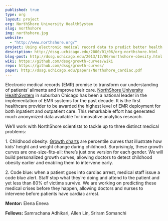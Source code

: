 ```yaml
---
published: true
type: org
layout: project
org: NorthShore University HealthSystem
slug: northshore
img: northshore.jpg
website: 
  - "http://www.northshore.org/"
project: Using electronic medical record data to predict better health
description: http://dssg.uchicago.edu/2000/01/06/org-northshore.html
blog-post: http://dssg.uchicago.edu/2013/12/06/northshore-obesity.html
wiki: https://github.com/dssg/growth-curves/wiki
repo: https://github.com/dssg/growth-curves/
paper: http://dssg.uchicago.edu/papers/Northshore_cardiac.pdf
---
```


<p>Electronic medical records (EMR) promise to transform our understanding of patients’ ailments and improve their care. <a href="http://www.northshore.org/">NorthShore University HealthSystem</a> in suburban Chicago has been a national leader in the implementation of EMR systems for the past decade. It is the first healthcare provider to be awarded the highest level of EMR deployment for both inpatient and outpatient care. This remarkable effort has generated much anonymized data available for innovative analytics research.

<p>We’ll work with NorthShore scientists to tackle up to three distinct medical problems:
 
<p>1. Childhood obesity: <a href="http://www.chartsgraphsdiagrams.com/HealthCharts/images/growth-2-20-boys.png">Growth charts</a> are percentile curves that illustrate how kids’ height and weight change during childhood. Surprisingly, these growth curves are one-size-fits-all: there’s just one version for each gender. We will build personalized growth curves, allowing doctors to detect childhood obesity earlier and enabling them to intervene early.

<p>2. Code blue: when a patient goes into cardiac arrest, medical staff issue a code blue alert. Staff stop what they’re doing and attend to the patient and yet less than 80% of victims survive. We are working on predicting these medical crises before they happen, allowing doctors and nurses to intervene before patients have cardiac arrest.

<p><b>Mentor:</b> Elena Eneva

<p><b>Fellows:</b> Samrachana Adhikari, Allen Lin, Sriram Somanchi